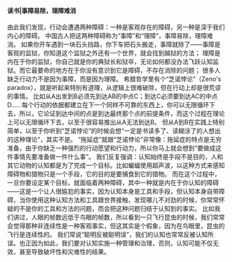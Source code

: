 #### 读书|事障易除，理障难消

由此我们发现，行动会遭遇两种障碍：一种是客观存在的障碍，另一种是深于我们内心的障碍。
中国古人把这两种障碍称为“事障”和“理障”，事障易除，理障难消。
如果你开车遇到一块石头挡路，你下车把石头搬走，事障就除了——事障是客观的监狱，你知道这个监狱之外还有一个世界，就会找到越狱的方法；
理障是内在于你的监狱，你自己就是你的典狱长和狱卒，无论如何都没办法飞跃认知监狱。而它最要命的地方在于你没有意识到它是障碍，不存在消除的问题；
很多人缺乏行动力不是因为事障，而是因为理障。
希腊哲学里有个“芝诺悖论”（Zeno's paradox），就是听起来特别有道理，从逻辑上很难破除，但在行动上却是很荒谬的事情。
比如从A出发到B必须先到达AB的中点C；到达C必须要到达AC的中点D……每个行动的依据都建立在下一个同样不可靠的东西上，你可以无限循环下去，所以，它论证到达中间的点是到达最终那个点的前提条件，而这个过程在理论上可以无限循环下去，以至于很容易推出从A无法到达B。
但从A到B在实践上特别简单，以至于你听到“芝诺悖论”的时候会想“一定是书读多了、读糊涂了的人想出的这种理论”，其实不是。
“拖延症”就跟“芝诺悖论”非常像：拖延症的特点是无穷准备，由于你缺乏一种强烈的行动愿望和行动力，所以你马上就会想到“要做成这件事情先要准备做一件什么事”。
我们反复强调：认知始终是手段不是目的，人和其它动物的认知都是为了完成一个目标。比如蝙蝠使用超声波，以这种方式来感知障碍物和猎物只是一个手段，它的目的是要捕食到它的猎物。
而在这个过程中，一旦你要设定某个目标，就面临着两种障碍，其中一种就是内在于你认知的障碍——这是一个让人很尴尬的事实，因为认知本身是工具和手段，但认知本身自带障碍，当你使用这种认知方法和工具跟世界接触，发现哪儿不对劲的时候，你常常怀疑的不是你的工具和方法的问题，而会把这种问题归结于认知到的事实。
比如我们讲过，人眼的帧数远低于鸟眼的帧数，所以看到一只飞行昆虫的时候，我们常常会觉得那种非连续性是一种客观事实，但这其实是个假象，因为在鸟眼里，昆虫的飞行是连续性的。
我们常说“聪明反被聪明误”，我们的认知也常常反被认知所误。也正因为如此，我们要对认知实施一种管理和治理，否则，认知可能不仅无效，甚至导致破坏性和灾难性的结果。